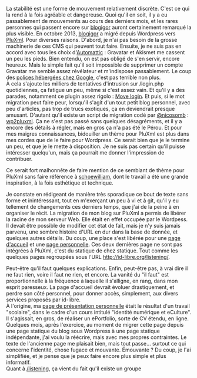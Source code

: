 La stabilité est une forme de mouvement relativement discrète. C'est ce qui la rend à la fois agréable et dangereuse. Quoi qu'il en soit, il y a eu passablement de mouvements au cours des derniers mois, et les rares personnes qui passent encore sur [blogigor](http://id-libre.org/blogigor "lien vers la racine de blogigor") auront certainement remarqué la plus visible. En octobre 2013, [blogigor](http://id-libre.org/blogigor "lien vers la racine de blogigor") a migré depuis Wordpress vers [PluXml](http://pluxml.org "vers le site officiel de PluXml"). Pour diverses raisons. D'abord, je n'ai pas besoin de la grosse machinerie de ces CMS qui peuvent tout faire. Ensuite, je ne suis pas en accord avec tous les choix d'[Automattic](http://automattic.com/ "vers le site d'Automattic") : Gravatar et Akismet me cassent un peu les pieds. Bien  entendu, on est pas obligé de s'en servir, encore heureux. Mais le simple fait qu'il soit impossible de supprimer un compte Gravatar me semble assez révélateur et m'indispose passablement. Le coup des [polices hébergées chez Google](http://wordpress.org/plugins/disable-google-fonts/ "lien vers le plugin qui permet de supprimer ce comportement fort indiscret"), c'est pas terrible non plus.   
À cela s'ajoute les milliers de tentatives d'intrusion sur /login.php quotidiennes, ça fatigue un peu, même si c'est assez vain. Et qu'il y a des parades, notamment ce plugin assez rigolo : [Move login](http://wordpress.org/plugins/sf-move-login/ "lien vers le plugin qui permet de déplacer l'URL de login d'un Wordpress"). Et puis, si le mot migration peut faire peur, lorsqu'il s'agit d'un tout petit blog personnel, avec peu d'articles, pas trop de trucs exotiques, ça en deviendrait presque amusant. D'autant qu'il existe un script de migration codé par [@nicosomb](http://www.cdetc.fr/ "vers le blog personnel de nicosomb") : [wp2pluxml](https://github.com/nicosomb/wp2pluxml "le github du script"). Ça ne s'est pas passé sans quelques désagréments, et il y a encore des détails à régler, mais en gros ça n'a pas été le Pérou. Et pour mes maigres connaissances, bidouiller un thème pour PluXml est plus dans mes cordes que de le faire pour Wordpress. Ce serait bien que je le termine un peu, et que je le mette à disposition. Je ne suis pas certain qu'il puisse intéresser quelqu'un, mais ça pourrait me donner l'impression de contribuer.

Ce serait fort malhonnête de faire mention de ce semblant de thème pour PluXml sans faire référence à [schoewilliam](http://schoewilliam.fr "vers le site perso de schoewilliam"), dont le travail a été une grande inspiration, à la fois esthétique et technique.

Je constate en rédigeant de manière très sporadique ce bout de texte sans forme et inintéressant, tout en m'exerçant un peu à vi et à git, qu'il y eu tellement de changements ces derniers temps, que j'ai de la peine à en organiser le récit. La migration de mon blog sur PluXml a permis de libérer la racine de mon serveur Web. Elle était en effet occupée par le Wordpess. Il devait être possible de modifier cet état de fait, mais je n'y suis jamais parvenu, une sombre histoire d'URL en dur dans la base de donnée, et quelques autres détails. Du coup, une place s'est libérée pour une [page d'accueil](http://id-libre.org "la page d'accueil du domaine id-libre.org") et une [page personnelle](http://id-libre.org/iGor_milhit). Ces deux dernières page ne sont pas intégrées à PluXml, c'est du statique de chez statique. Tout comme les quelques pages regroupées sous l'URL <http://id-libre.org/listening/>.

Peut-être qu'il faut quelques explications. Enfin, peut-être pas, à vrai dire il ne faut rien, voire il faut ne rien, et encore. La vanité du "il faut" est proportionnelle à la fréquence à laquelle il s'alligne, en rang, dans mon esprit paresseux. La page d'accueil devrait évoluer drastiquement, et perdre son côté personnel, pour donner accès, simplement, aux divers services proposés par id-libre.  
À l'origine, ma [page de présentation personnelle](http://id-libre.org/iGor_milhit/ "ma page de présentation personnelle") était le résultat d'un travail "scolaire", dans le cadre d'un cours intitulé "identité numérique et eCulture". Il s'agissait, en gros, de réaliser un ePortfolio, sorte de CV étendu, en ligne. Quelques mois, après l'exercice, au moment de migrer cette page depuis une page statique du blog sous Wordpress à une page statique indépendante, j'ai voulu la réécrire, mais avec mes propres contraintes. Le texte de l'ancienne page me plaisait bien, mais tout passe... surtout ce qui concerne l'identité, chose fugace et mouvante. Émouvante ? Du coup, je l'ai simplifiée, et je pense que je peux faire encore plus simple et plus informatif.  
Quant à [/listening](http://id-libre.org/listening/), ça vient du fait qu'il existe un groupe
